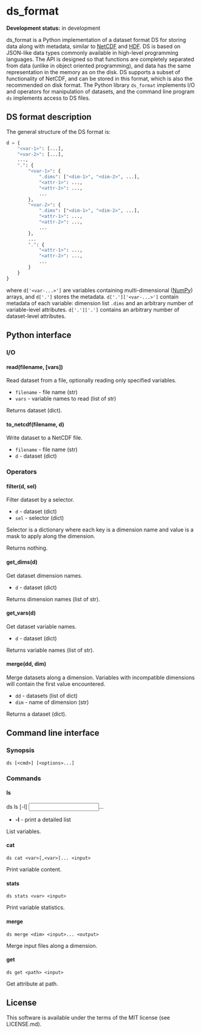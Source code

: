 # ds_format

**Development status:** in development

ds_format is a Python implementation of a dataset
format DS for storing data along with metadata, similar to
[NetCDF](https://www.unidata.ucar.edu/software/netcdf/)
and [HDF](https://www.hdfgroup.org).
DS is based on JSON-like data types commonly available in high-level
programming languages. The API is designed so that functions are completely
separated
from data (unlike in object oriented programming), and data has the same
representation in the memory as on the disk. DS supports a subset
of functionality of NetCDF,
and can be stored in this format, which is also the recommended
on disk format. The Python library `ds_format` implements I/O and operators for
manipulation of datasets, and the command line program `ds` implements
access to DS files.

## DS format description

The general structure of the DS format is:

```python
d = {
	"<var-1>": [...],
	"<var-2>": [...],
	...,
	".": {
		"<var-1>": {
			".dims": ["<dim-1>", "<dim-2>", ...],
			"<attr-1>": ...,
			"<attr-2>": ...,
			...
		},
		"<var-2>": {
			".dims": ["<dim-1>", "<dim-2>", ...],
			"<attr-1>": ...,
			"<attr-2>": ...,
			...
		},
		...
		".": {
			"<attr-1>": ...,
			"<attr-2>": ...,
			...
		}
	}
}
```

where `d['<var-...>']` are variables containing multi-dimensional
([NumPy](https://www.numpy.org/))
arrays, and `d['.']` stores the metadata. `d['.']['<var-...>']` contain
metadata of each variable: dimension list `.dims` and an
arbitrary number of variable-level attributes. `d['.']['.']` contains an
arbitrary number of dataset-level attributes.

## Python interface

### I/O

#### read(filename, [vars])

Read dataset from a file, optionally reading only specified variables.

- `filename` - file name (str)
- `vars` - variable names to read (list of str)

Returns dataset (dict).

#### to_netcdf(filename, d)

Write dataset to a NetCDF file.

- `filename` - file name (str)
- `d` - dataset (dict)

### Operators

#### filter(d, sel)

Filter dataset by a selector.

- `d` - dataset (dict)
- `sel` - selector (dict)

Selector is a dictionary where each key is a dimension name and value
is a mask to apply along the dimension.

Returns nothing.

#### get_dims(d)

Get dataset dimension names.

- `d` - dataset (dict)

Returns dimension names (list of str).

#### get_vars(d)

Get dataset variable names.

- `d` - dataset (dict)

Returns variable names (list of str).

#### merge(dd, dim)

Merge datasets along a dimension. Variables with incompatible dimensions
will contain the first value encountered.

- `dd` - datasets (list of dict)
- `dim` - name of dimension (str)

Returns a dataset (dict).

## Command line interface

### Synopsis

    ds [<cmd>] [<options>...]

### Commands

#### ls

   ds ls [-l] <input>...

- **-l** - print a detailed list

List variables.

#### cat

    ds cat <var>[,<var>]... <input>

Print variable content.

#### stats

    ds stats <var> <input>

Print variable statistics.

#### merge

    ds merge <dim> <input>... <output>

Merge input files along a dimension.

#### get

    ds get <path> <input>

Get attribute at path.

## License

This software is available under the terms of the MIT license (see LICENSE.md).

